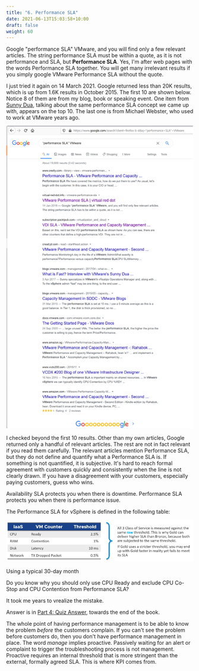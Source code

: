 ```yaml
---
title: "6. Performance SLA"
date: 2021-06-13T15:03:58+10:00
draft: false
weight: 60
---
```


Google "performance SLA" VMware, and you will find only a few relevant articles. The string performance SLA must be within a quote, as it is not performance and SLA, but **Performance SLA**. Yes, I'm after web pages with the words Performance SLA together. You will get many irrelevant results if you simply google VMware Performance SLA without the quote.

I just tried it again on 14 March 2021. Google returned less than 20K results, which is up from 1.6K results in October 2015. The first 10 are shown below. Notice 8 of them are from my blog, book or speaking event. One item from [Sunny Dua](https://sunnydua.com/), talking about the same performance SLA concept we came up with, appears on the top 10. The last one is from Michael Webster, who used to work at VMware years ago.

![Google results screenshot](1.2.6-fig-1.png)

I checked beyond the first 10 results. Other than my own articles, Google returned only a handful of relevant articles. The rest are not in fact relevant if you read them carefully. The relevant articles mention Performance SLA, but they do not define and quantify what a Performance SLA is. If something is not quantified, it is subjective. It's hard to reach formal agreement with customers quickly and consistently when the line is not clearly drawn. If you have a disagreement with your customers, especially paying customers, guess who wins. 

Availability SLA protects you when there is downtime. Performance SLA protects you when there is performance issue.

The Performance SLA for vSphere is defined in the following table:

![vSphere performance SLA - class of service](1.2.6-fig-2.png)

Using a typical 30-day month

Do you know why you should only use CPU Ready and exclude CPU Co-Stop and CPU Contention from Performance SLA?

It took me years to vrealize the mistake.

Answer is in [Part 4: Quiz Answer](/miscellaneous/chapter-1-quiz-answers/4.1.1-part-1-operations-management/), towards the end of the book.

The whole point of having performance management is to be able to know the problem _before_ the customers complain. If you can't see the problem before customers do, then you don't have performance management in place. The word _manage_ implies proactive. Passively waiting for an alert or complaint to trigger the troubleshooting process is not management. Proactive requires an internal threshold that is more stringent than the external, formally agreed SLA. This is where KPI comes from.